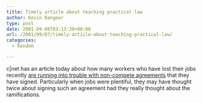 ```yaml
---
title: Timely article about teaching practical law
author: Kevin Dangoor
type: post
date: 2001-09-08T03:13:39+00:00
url: /2001/09/07/timely-article-about-teaching-practical-law/
categories:
  - Random

---
```

c|net has an article today about how many workers who have lost their jobs recently [are running into trouble with non-compete agreements][1] that they have signed. Particularly when jobs were plentiful, they may have thought twice about signing such an agreement had they really thought about the ramifications.

 [1]: http://news.cnet.com/news/0-1007-200-7091167.html?tag=dd.ne.dht.nl-hed.0